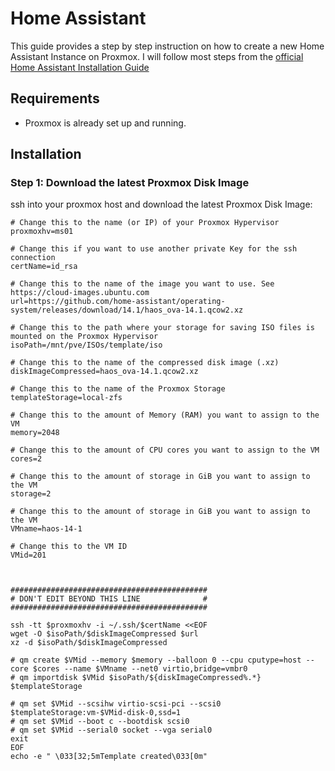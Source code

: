 # Home Assistant

This guide provides a step by step instruction on how to create a new Home Assistant Instance on Proxmox. I will follow most steps from the [official Home Assistant Installation Guide][HA Installation Guide]

## Requirements

* Proxmox is already set up and running.

## Installation

### Step 1: Download the latest Proxmox Disk Image

ssh into your proxmox host and download the latest Proxmox Disk Image:

```shell
# Change this to the name (or IP) of your Proxmox Hypervisor
proxmoxhv=ms01

# Change this if you want to use another private Key for the ssh connection 
certName=id_rsa

# Change this to the name of the image you want to use. See https://cloud-images.ubuntu.com
url=https://github.com/home-assistant/operating-system/releases/download/14.1/haos_ova-14.1.qcow2.xz

# Change this to the path where your storage for saving ISO files is mounted on the Proxmox Hypervisor
isoPath=/mnt/pve/ISOs/template/iso

# Change this to the name of the compressed disk image (.xz)
diskImageCompressed=haos_ova-14.1.qcow2.xz

# Change this to the name of the Proxmox Storage
templateStorage=local-zfs

# Change this to the amount of Memory (RAM) you want to assign to the VM
memory=2048

# Change this to the amount of CPU cores you want to assign to the VM
cores=2

# Change this to the amount of storage in GiB you want to assign to the VM
storage=2

# Change this to the amount of storage in GiB you want to assign to the VM
VMname=haos-14-1

# Change this to the VM ID
VMid=201



############################################
# DON'T EDIT BEYOND THIS LINE              #
############################################

ssh -tt $proxmoxhv -i ~/.ssh/$certName <<EOF
wget -O $isoPath/$diskImageCompressed $url
xz -d $isoPath/$diskImageCompressed

# qm create $VMid --memory $memory --balloon 0 --cpu cputype=host --core $cores --name $VMname --net0 virtio,bridge=vmbr0
# qm importdisk $VMid $isoPath/${diskImageCompressed%.*} $templateStorage

# qm set $VMid --scsihw virtio-scsi-pci --scsi0 $templateStorage:vm-$VMid-disk-0,ssd=1
# qm set $VMid --boot c --bootdisk scsi0
# qm set $VMid --serial0 socket --vga serial0
exit
EOF
echo -e " \033[32;5mTemplate created\033[0m"
```

[HA Installation Guide]: https://www.home-assistant.io/installation/alternative
